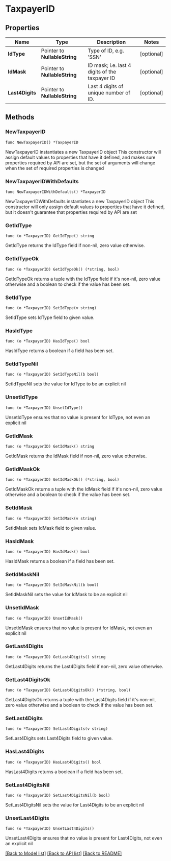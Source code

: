 # TaxpayerID

## Properties

Name | Type | Description | Notes
------------ | ------------- | ------------- | -------------
**IdType** | Pointer to **NullableString** | Type of ID, e.g. &#39;SSN&#39; | [optional] 
**IdMask** | Pointer to **NullableString** | ID mask; i.e. last 4 digits of the taxpayer ID | [optional] 
**Last4Digits** | Pointer to **NullableString** | Last 4 digits of unique number of ID. | [optional] 

## Methods

### NewTaxpayerID

`func NewTaxpayerID() *TaxpayerID`

NewTaxpayerID instantiates a new TaxpayerID object
This constructor will assign default values to properties that have it defined,
and makes sure properties required by API are set, but the set of arguments
will change when the set of required properties is changed

### NewTaxpayerIDWithDefaults

`func NewTaxpayerIDWithDefaults() *TaxpayerID`

NewTaxpayerIDWithDefaults instantiates a new TaxpayerID object
This constructor will only assign default values to properties that have it defined,
but it doesn't guarantee that properties required by API are set

### GetIdType

`func (o *TaxpayerID) GetIdType() string`

GetIdType returns the IdType field if non-nil, zero value otherwise.

### GetIdTypeOk

`func (o *TaxpayerID) GetIdTypeOk() (*string, bool)`

GetIdTypeOk returns a tuple with the IdType field if it's non-nil, zero value otherwise
and a boolean to check if the value has been set.

### SetIdType

`func (o *TaxpayerID) SetIdType(v string)`

SetIdType sets IdType field to given value.

### HasIdType

`func (o *TaxpayerID) HasIdType() bool`

HasIdType returns a boolean if a field has been set.

### SetIdTypeNil

`func (o *TaxpayerID) SetIdTypeNil(b bool)`

 SetIdTypeNil sets the value for IdType to be an explicit nil

### UnsetIdType
`func (o *TaxpayerID) UnsetIdType()`

UnsetIdType ensures that no value is present for IdType, not even an explicit nil
### GetIdMask

`func (o *TaxpayerID) GetIdMask() string`

GetIdMask returns the IdMask field if non-nil, zero value otherwise.

### GetIdMaskOk

`func (o *TaxpayerID) GetIdMaskOk() (*string, bool)`

GetIdMaskOk returns a tuple with the IdMask field if it's non-nil, zero value otherwise
and a boolean to check if the value has been set.

### SetIdMask

`func (o *TaxpayerID) SetIdMask(v string)`

SetIdMask sets IdMask field to given value.

### HasIdMask

`func (o *TaxpayerID) HasIdMask() bool`

HasIdMask returns a boolean if a field has been set.

### SetIdMaskNil

`func (o *TaxpayerID) SetIdMaskNil(b bool)`

 SetIdMaskNil sets the value for IdMask to be an explicit nil

### UnsetIdMask
`func (o *TaxpayerID) UnsetIdMask()`

UnsetIdMask ensures that no value is present for IdMask, not even an explicit nil
### GetLast4Digits

`func (o *TaxpayerID) GetLast4Digits() string`

GetLast4Digits returns the Last4Digits field if non-nil, zero value otherwise.

### GetLast4DigitsOk

`func (o *TaxpayerID) GetLast4DigitsOk() (*string, bool)`

GetLast4DigitsOk returns a tuple with the Last4Digits field if it's non-nil, zero value otherwise
and a boolean to check if the value has been set.

### SetLast4Digits

`func (o *TaxpayerID) SetLast4Digits(v string)`

SetLast4Digits sets Last4Digits field to given value.

### HasLast4Digits

`func (o *TaxpayerID) HasLast4Digits() bool`

HasLast4Digits returns a boolean if a field has been set.

### SetLast4DigitsNil

`func (o *TaxpayerID) SetLast4DigitsNil(b bool)`

 SetLast4DigitsNil sets the value for Last4Digits to be an explicit nil

### UnsetLast4Digits
`func (o *TaxpayerID) UnsetLast4Digits()`

UnsetLast4Digits ensures that no value is present for Last4Digits, not even an explicit nil

[[Back to Model list]](../README.md#documentation-for-models) [[Back to API list]](../README.md#documentation-for-api-endpoints) [[Back to README]](../README.md)


